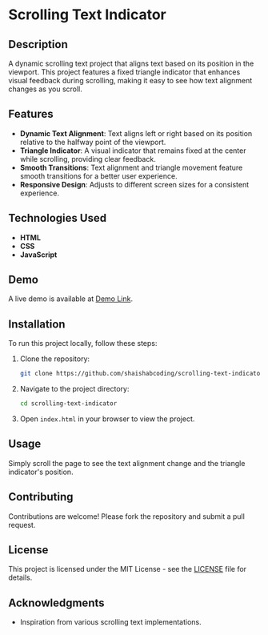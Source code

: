 # Scrolling Text Indicator

## Description
A dynamic scrolling text project that aligns text based on its position in the viewport. This project features a fixed triangle indicator that enhances visual feedback during scrolling, making it easy to see how text alignment changes as you scroll.

## Features
- **Dynamic Text Alignment**: Text aligns left or right based on its position relative to the halfway point of the viewport.
- **Triangle Indicator**: A visual indicator that remains fixed at the center while scrolling, providing clear feedback.
- **Smooth Transitions**: Text alignment and triangle movement feature smooth transitions for a better user experience.
- **Responsive Design**: Adjusts to different screen sizes for a consistent experience.

## Technologies Used
- **HTML**
- **CSS**
- **JavaScript**

## Demo
A live demo is available at [Demo Link](https://shaishabcoding.github.io/scrolling-text-indicator).

## Installation
To run this project locally, follow these steps:

1. Clone the repository:
   ```bash
   git clone https://github.com/shaishabcoding/scrolling-text-indicator.git
   ```
2. Navigate to the project directory:
   ```bash
   cd scrolling-text-indicator
   ```
3. Open `index.html` in your browser to view the project.

## Usage
Simply scroll the page to see the text alignment change and the triangle indicator's position.

## Contributing
Contributions are welcome! Please fork the repository and submit a pull request.

## License
This project is licensed under the MIT License - see the [LICENSE](LICENSE) file for details.

## Acknowledgments
- Inspiration from various scrolling text implementations.
